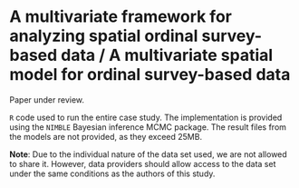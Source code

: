# A multivariate framework for analyzing spatial ordinal survey-based data / A multivariate spatial model for ordinal survey-based data

Paper under review.

`R` code used to run the entire case study. The implementation is provided using the `NIMBLE` Bayesian inference MCMC package. The result files from the models are not provided, as they exceed 25MB.

**Note**: Due to the individual nature of the data set used, we are not allowed to share it. However, data providers should allow access to the data set under the same conditions as the authors of this study.
